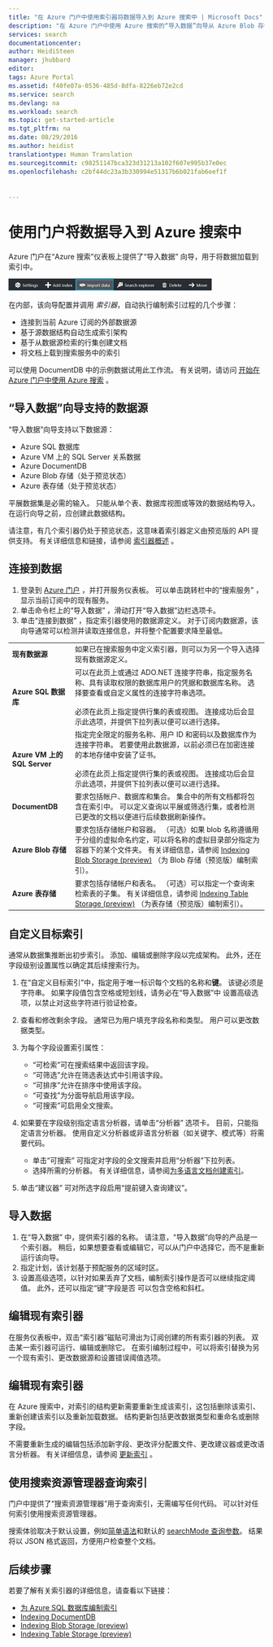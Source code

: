 ```yaml
---
title: "在 Azure 门户中使用索引器将数据导入到 Azure 搜索中 | Microsoft Docs"
description: "在 Azure 门户中使用 Azure 搜索的“导入数据”向导从 Azure Blob 存储、表存储、SQL 数据库和 Azure VM 上的 SQL Server 搜索数据。"
services: search
documentationcenter: 
author: HeidiSteen
manager: jhubbard
editor: 
tags: Azure Portal
ms.assetid: f40fe07a-0536-485d-8dfa-8226eb72e2cd
ms.service: search
ms.devlang: na
ms.workload: search
ms.topic: get-started-article
ms.tgt_pltfrm: na
ms.date: 08/29/2016
ms.author: heidist
translationtype: Human Translation
ms.sourcegitcommit: c98251147bca323d31213a102f607e995b37e0ec
ms.openlocfilehash: c2bf44dc23a3b330994e51317b6b021fab6eef1f


---
```

# <a name="import-data-to-azure-search-using-the-portal"></a>使用门户将数据导入到 Azure 搜索中
Azure 门户在“Azure 搜索”仪表板上提供了“导入数据”  向导，用于将数据加载到索引中。 

  ![命令栏中的“导入数据”][1]

在内部，该向导配置并调用 *索引器*，自动执行编制索引过程的几个步骤： 

* 连接到当前 Azure 订阅的外部数据源
* 基于源数据结构自动生成索引架构
* 基于从数据源检索的行集创建文档
* 将文档上载到搜索服务中的索引

可以使用 DocumentDB 中的示例数据试用此工作流。 有关说明，请访问 [开始在 Azure 门户中使用 Azure 搜索](search-get-started-portal.md) 。

## <a name="data-sources-supported-by-the-import-data-wizard"></a>“导入数据”向导支持的数据源
“导入数据”向导支持以下数据源： 

* Azure SQL 数据库
* Azure VM 上的 SQL Server 关系数据
* Azure DocumentDB
* Azure Blob 存储（处于预览状态）
* Azure 表存储（处于预览状态）

平展数据集是必需的输入。 只能从单个表、数据库视图或等效的数据结构导入。 在运行向导之前，应创建此数据结构。

请注意，有几个索引器仍处于预览状态，这意味着索引器定义由预览版的 API 提供支持。 有关详细信息和链接，请参阅 [索引器概述](search-indexer-overview.md) 。

## <a name="connect-to-your-data"></a>连接到数据
1. 登录到 [Azure 门户](https://portal.azure.com) ，并打开服务仪表板。 可以单击跳转栏中的“搜索服务”  ，显示当前订阅中的现有服务。 
2. 单击命令栏上的“导入数据”  ，滑动打开“导入数据”边栏选项卡。  
3. 单击“连接到数据”  ，指定索引器使用的数据源定义。 对于订阅内数据源，该向导通常可以检测并读取连接信息，并将整个配置要求降至最低。

|  |  |
| --- | --- |
| **现有数据源** |如果已在搜索服务中定义索引器，则可以为另一个导入选择现有数据源定义。 |
| **Azure SQL 数据库** |可以在此页上或通过 ADO.NET 连接字符串，指定服务名称、具有读取权限的数据库用户的凭据和数据库名称。 选择要查看或自定义属性的连接字符串选项。 <br/><br/>必须在此页上指定提供行集的表或视图。 连接成功后会显示此选项，并提供下拉列表以便可以进行选择。 |
| **Azure VM 上的 SQL Server** |指定完全限定的服务名称、用户 ID 和密码以及数据库作为连接字符串。 若要使用此数据源，以前必须已在加密连接的本地存储中安装了证书。 <br/><br/>必须在此页上指定提供行集的表或视图。 连接成功后会显示此选项，并提供下拉列表以便可以进行选择。 |
| **DocumentDB** |要求包括帐户、数据库和集合。 集合中的所有文档都将包含在索引中。 可以定义查询以平展或筛选行集，或者检测已更改的文档以便进行后续数据刷新操作。 |
| **Azure Blob 存储** |要求包括存储帐户和容器。 （可选）如果 blob 名称遵循用于分组的虚拟命名约定，可以将名称的虚拟目录部分指定为容器下的某个文件夹。 有关详细信息，请参阅 [Indexing Blob Storage (preview)](search-howto-indexing-azure-blob-storage.md) （为 Blob 存储（预览版）编制索引）。 |
| **Azure 表存储** |要求包括存储帐户和表名。 （可选）可以指定一个查询来检索表的子集。 有关详细信息，请参阅 [Indexing Table Storage (preview)](search-howto-indexing-azure-tables.md) （为表存储（预览版）编制索引）。 |

## <a name="customize-target-index"></a>自定义目标索引
通常从数据集推断出初步索引。 添加、编辑或删除字段以完成架构。 此外，还在字段级别设置属性以确定其后续搜索行为。

1. 在“自定义目标索引”中，指定用于唯一标识每个文档的名称和**键**。 该键必须是字符串。 如果字段值包含空格或短划线，请务必在“导入数据”中  设置高级选项，以禁止对这些字符进行验证检查。
2. 查看和修改剩余字段。 通常已为用户填充字段名称和类型。 用户可以更改数据类型。
3. 为每个字段设置索引属性：
   
   * “可检索”可在搜索结果中返回该字段。
   * “可筛选”允许在筛选表达式中引用该字段。
   * “可排序”允许在排序中使用该字段。
   * “可查找”为分面导航启用该字段。
   * “可搜索”可启用全文搜索。
4. 如果要在字段级别指定语言分析器，请单击“分析器”  选项卡。 目前，只能指定语言分析器。 使用自定义分析器或非语言分析器（如关键字、模式等）将需要代码。
   
   * 单击“可搜索”  可指定对字段的全文搜索并启用“分析器”下拉列表。
   * 选择所需的分析器。 有关详细信息，请参阅[为多语言文档创建索引](search-language-support.md)。
5. 单击“建议器”  可对所选字段启用“提前键入查询建议”。

## <a name="import-your-data"></a>导入数据
1. 在“导入数据” 中，提供索引器的名称。 请注意，“导入数据”向导的产品是一个索引器。 稍后，如果想要查看或编辑它，可以从门户中选择它，而不是重新运行该向导。 
2. 指定计划，该计划基于预配服务的区域时区。
3. 设置高级选项，以针对如果丢弃了文档，编制索引操作是否可以继续指定阈值。 此外，还可以指定“键”字段是否  可以包含空格和斜杠。  

## <a name="edit-an-existing-indexer"></a>编辑现有索引器
在服务仪表板中，双击“索引器”磁贴可滑出为订阅创建的所有索引器的列表。 双击某一索引器可运行、编辑或删除它。 在索引编制过程中，可以将索引替换为另一个现有索引、更改数据源和设置错误阈值选项。

## <a name="edit-an-existing-index"></a>编辑现有索引器
在 Azure 搜索中，对索引的结构更新需要重新生成该索引，这包括删除该索引、重新创建该索引以及重新加载数据。 结构更新包括更改数据类型和重命名或删除字段。

不需要重新生成的编辑包括添加新字段、更改评分配置文件、更改建议器或更改语言分析器。 有关详细信息，请参阅 [更新索引](https://msdn.microsoft.com/library/azure/dn800964.aspx) 。

## <a name="query-an-index-using-search-explorer"></a>使用搜索资源管理器查询索引

门户中提供了“搜索资源管理器”用于查询索引，无需编写任何代码。 可以针对任何索引使用搜索资源管理器。

搜索体验取决于默认设置，例如[简单语法](https://docs.microsoft.com/rest/api/searchservice/simple-query-syntax-in-azure-search)和默认的 [searchMode 查询参数](https://docs.microsoft.com/rest/api/searchservice/search-documents)。 结果将以 JSON 格式返回，方便用户检查整个文档。

## <a name="next-steps"></a>后续步骤
若要了解有关索引器的详细信息，请查看以下链接：

* [为 Azure SQL 数据库编制索引](search-howto-connecting-azure-sql-database-to-azure-search-using-indexers.md)
* [Indexing DocumentDB](search-howto-index-documentdb.md)
* [Indexing Blob Storage (preview)](search-howto-indexing-azure-blob-storage.md)
* [Indexing Table Storage (preview)](search-howto-indexing-azure-tables.md)

<!--Image references-->
[1]: ./media/search-import-data-portal/search-import-data-command.png




<!--HONumber=Jan17_HO3-->


